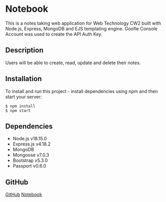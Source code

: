 # Notebook
This is a notes taking web application for Web Technology CW2 built with Node.js, Express, MongoDB and EJS templating engine. Goofle Console Account was used to create the API Auth Key.
## Description
Users will be able to create, read, update and delete their notes.
## Installation
To install and run this project - install dependencies using npm and then start your server:
```
$ npm install
$ npm start
```
## Dependencies
- Node.js v18.15.0
- Express.js v4.18.2
- MongoDB
- Mongoose v7.0.3
- Bootstrap v5.3.0
- Passport v0.6.0
## GitHub
[GitHub](https://github.com/00014241/notebook)
[Notebook](https://graceful-pants-colt.cyclic.app/)
